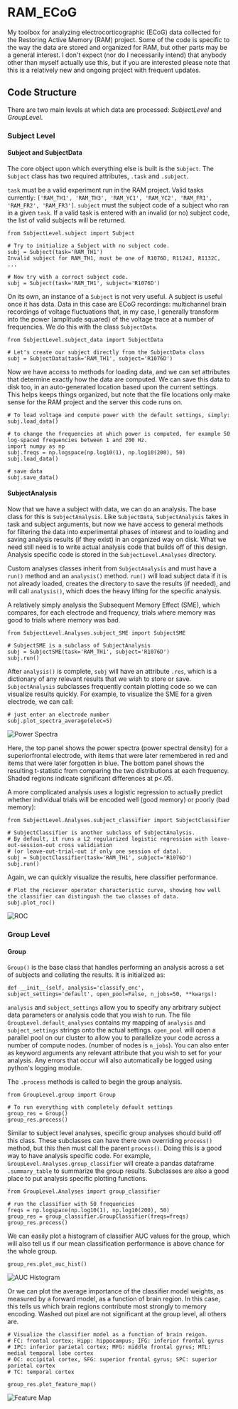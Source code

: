 # RAM_ECoG

My toolbox for analyzing electrocorticographic (ECoG) data collected for the Restoring Active Memory (RAM) project. Some of the code is specific to the way the data are stored and organized for RAM, but other parts may be a general interest. I don't expect (nor do I necessarily intend) that anybody other than myself actually use this, but if you are interested please note that this is a relatively new and ongoing project with frequent updates.

## Code Structure

There are two main levels at which data are processed: *SubjectLevel* and *GroupLevel*.

### Subject Level

#### Subject and SubjectData
The core object upon which everything else is built is the `Subject`. The `Subject` class has two required attributes, `.task` and `.subject`.

`task` must be a valid experiment run in the RAM project. Valid tasks currently: `['RAM_TH1', 'RAM_TH3', 'RAM_YC1', 'RAM_YC2', 'RAM_FR1', 'RAM_FR2', 'RAM_FR3']`. `subject` must the subject code of a subject who ran in a given `task`. If a valid task is entered with an invalid (or no) subject code, the list of valid subjects will be returned.

```
from SubjectLevel.subject import Subject

# Try to initialize a Subject with no subject code.
subj = Subject(task='RAM_TH1')
Invalid subject for RAM_TH1, must be one of R1076D, R1124J, R1132C, ...

# Now try with a correct subject code.
subj = Subject(task='RAM_TH1', subject='R1076D')
```

On its own, an instance of a `Subject` is not very useful. A subject is useful once it has data. Data in this case are ECoG recordings: multichannel brain recordings of voltage fluctuations that, in my case, I generally transform into the power (amplitude squared) of the voltage trace at a number of frequencies. We do this with the class ``SubjectData``.

```
from SubjectLevel.subject_data import SubjectData

# Let's create our subject directly from the SubjectData class
subj = SubjectData(task='RAM_TH1', subject='R1076D')
```

Now we have access to methods for loading data, and we can set attributes that determine exactly how the data are computed. We can save this data to disk too, in an auto-generated location based upon the current settings. This helps keeps things organized, but note that the file locations only make sense for the RAM project and the server this code runs on.
```
# To load voltage and compute power with the default settings, simply:
subj.load_data()

# to change the frequencies at which power is computed, for example 50 log-spaced frequencies between 1 and 200 Hz.
import numpy as np
subj.freqs = np.logspace(np.log10(1), np.log10(200), 50)
subj.load_data()

# save data
subj.save_data()
```

#### SubjectAnalysis
Now that we have a subject with data, we can do an analysis. The base class for this is ``SubjectAnalysis``. Like ``SubjectData``, ``SubjectAnalysis`` takes in task and subject arguments, but now we have access to general methods for filtering the data into experimental phases of interest and to loading and saving analysis results (if they exist) in an organized way on disk. What we need still need is to write actual analysis code that builds off of this design. Analysis specific code is stored in the  ``SubjectLevel.Analyses`` directory.

Custom analyses classes inherit from ``SubjectAnalysis`` and must have a ``run()`` method and an ``analysis()`` method. ``run()`` will load subject data if it is not already loaded, creates the directory to save the results (if needed), and will call ``analysis()``, which does the heavy lifting for the specific analysis.

A relatively simply analysis the Subsequent Memory Effect (SME), which compares, for each electrode and frequency, trials where memory was good to trials where memory was bad.

```
from SubjectLevel.Analyses.subject_SME import SubjectSME

# SubjectSME is a subclass of SubjectAnalysis
subj = SubjectSME(task='RAM_TH1', subject='R1076D')
subj.run()
```

After ``analysis()`` is complete, ``subj`` will have an attribute ``.res``, which is a dictionary of any relevant results that we wish to store or save. ``SubjectAnalysis`` subclasses frequently contain plotting code so we can visualize results quickly. For example, to visualize the SME for a given electrode, we can call:

```
# just enter an electrode number
subj.plot_spectra_average(elec=5)
```

![Power Spectra](images/example_power_spect.png?raw=true)

Here, the top panel shows the power spectra (power spectral density) for a superiorfrontal electrode, with items that were later remembered in red and items that were later forgotten in blue. The bottom panel shows the resulting t-statistic from comparing the two distributions at each frequency. Shaded regions indicate significant differences at p<.05.

A more complicated analysis uses a logistic regression to actually predict whether individual trials will be encoded well (good memory) or poorly (bad memory):

```
from SubjectLevel.Analyses.subject_classifier import SubjectClassifier

# SubjectClassifier is another subclass of SubjectAnalysis.
# By default, it runs a L2 regularized logistic regression with leave-out-session-out cross validiation
# (or leave-out-trial-out if only one session of data).
subj = SubjectClassifier(task='RAM_TH1', subject='R1076D')
subj.run()
```

Again, we can quickly visualize the results, here classifier performance.

```
# Plot the reciever operator characteristic curve, showing how well the classifier can distingush the two classes of data.
subj.plot_roc()
```

![ROC](images/example_roc.png?raw=true)

### Group Level

#### Group

``Group()`` is the base class that handles performing an analysis across a set of subjects and collating the results. It is initialized as:

```
def __init__(self, analysis='classify_enc', subject_settings='default', open_pool=False, n_jobs=50, **kwargs):
```

`analysis` and `subject_settings` allow you to specify any arbitrary subject data parameters or analysis code that you wish to run. The file `GroupLevel.default_analyses` contains my mapping of `analysis` and `subject_settings` strings onto the actual settings. `open_pool` will open a parallel pool on our cluster to allow you to parallelize your code across a number of compute nodes. (number of nodes is `n_jobs`). You can also enter as keyword arguments any relevant attribute that you wish to set for your analysis. Any errors that occur will also automatically be logged using python's logging module.

The `.process` methods is called to begin the group analysis.
```
from GroupLevel.group import Group

# To run everything with completely default settings
group_res = Group()
group_res.process()
```

Similar to subject level analyses, specific group analyses should build off this class. These subclasses can have there own overriding `process()` method, but this then must call the parent `process()`. Doing this is a good way to have analysis specific code. For example, `GroupLevel.Analyses.group_classifier` will create a pandas dataframe `.summary_table` to summarize the group results. Subclasses are also a good place to put analysis specific plotting functions.

```
from GroupLevel.Analyses import group_classifier

# run the classifier with 50 frequencies
freqs = np.logspace(np.log10(1), np.log10(200), 50)
group_res = group_classifier.GroupClassifier(freqs=freqs)
group_res.process()
```

We can easily plot a histogram of classifier AUC values for the group, which will also tell us if our mean classification performance is above chance for the whole group.

```
group_res.plot_auc_hist()
```

![AUC Histogram](images/example_group_auc.png?raw=true)

Or we can plot the average importance of the classifier model weights, as measured by a forward model, as a function of brain region. In this case, this tells us which brain regions contribute most strongly to memory encoding. Washed out pixel are not significant at the group level, all others are.
```
# Visualize the classifier model as a function of brain reigon.
# FC: frontal cortex; Hipp: hippocampus; IFG: inferior frontal gyrus
# IPC: inferior parietal cortex; MFG: middle frontal gyrus; MTL: medial temporal lobe cortex
# OC: occipital cortex, SFG: superior frontal gyrus; SPC: superior parietal cortex
# TC: temporal cortex

group_res.plot_feature_map()
```
![Feature Map](images/example_feature_map.png?raw=true)